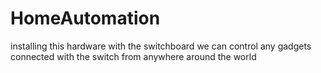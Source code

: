 # HomeAutomation
installing this hardware with the switchboard we can control any gadgets connected with the switch from anywhere around the world
